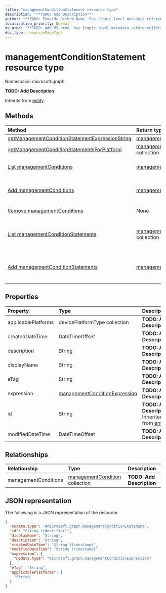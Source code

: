 ```yaml
---
title: "managementConditionStatement resource type"
description: "**TODO: Add Description**"
author: "**TODO: Provide Github Name. See [topic-level metadata reference](https://msgo.azurewebsites.net/add/document/guidelines/metadata.html#topic-level-metadata)**"
localization_priority: Normal
ms.prod: "**TODO: Add MS prod. See [topic-level metadata reference](https://msgo.azurewebsites.net/add/document/guidelines/metadata.html#topic-level-metadata)**"
doc_type: resourcePageType
---
```


# managementConditionStatement resource type


Namespace: microsoft.graph

**TODO: Add Description**


Inherits from [entity](../resources/entity.md).

## Methods
|Method|Return type|Description|
|:---|:---|:---|
|[getManagementConditionStatementExpressionString](../api/managementconditionstatement-getmanagementconditionstatementexpressionstring.md)|[managementConditionExpressionString](../resources/managementconditionexpressionstring.md)|**TODO: Add Description**|
|[getManagementConditionStatementsForPlatform](../api/managementconditionstatement-getmanagementconditionstatementsforplatform.md)|[managementConditionStatement](../resources/managementconditionstatement.md) collection|**TODO: Add Description**|
|[List managementConditions](../api/managementconditionstatement-list-managementconditions.md)|[managementCondition](../resources/managementcondition.md) collection|Get the managementConditions from the managementConditions navigation property.|
|[Add managementConditions](../api/managementconditionstatement-post-managementconditions.md)|[managementCondition](../resources/managementcondition.md)|Add managementConditions by posting to the managementConditions collection.|
|[Remove managementConditions](../api/managementconditionstatement-delete-managementconditions.md)|None|Remove a [managementCondition](../resources/managementcondition.md) object.|
|[List managementConditionStatements](../api/managementcondition-list-managementconditionstatements.md)|[managementConditionStatement](../resources/managementconditionstatement.md) collection|Get the managementConditionStatements from the managementConditionStatements navigation property.|
|[Add managementConditionStatements](../api/managementcondition-post-managementconditionstatements.md)|[managementConditionStatement](../resources/managementconditionstatement.md)|Add managementConditionStatements by posting to the managementConditionStatements collection.|

## Properties
|Property|Type|Description|
|:---|:---|:---|
|applicablePlatforms|devicePlatformType collection|**TODO: Add Description**|
|createdDateTime|DateTimeOffset|**TODO: Add Description**|
|description|String|**TODO: Add Description**|
|displayName|String|**TODO: Add Description**|
|eTag|String|**TODO: Add Description**|
|expression|[managementConditionExpression](../resources/managementconditionexpression.md)|**TODO: Add Description**|
|id|String|**TODO: Add Description** Inherited from [entity](../resources/entity.md)|
|modifiedDateTime|DateTimeOffset|**TODO: Add Description**|

## Relationships
|Relationship|Type|Description|
|:---|:---|:---|
|managementConditions|[managementCondition](../resources/managementcondition.md) collection|**TODO: Add Description**|

## JSON representation
The following is a JSON representation of the resource.
<!-- {
  "blockType": "resource",
  "keyProperty": "id",
  "@odata.type": "microsoft.graph.managementConditionStatement",
  "baseType": "microsoft.graph.entity",
  "openType": false
}
-->
``` json
{
  "@odata.type": "#microsoft.graph.managementConditionStatement",
  "id": "String (identifier)",
  "displayName": "String",
  "description": "String",
  "createdDateTime": "String (timestamp)",
  "modifiedDateTime": "String (timestamp)",
  "expression": {
    "@odata.type": "microsoft.graph.managementConditionExpression"
  },
  "eTag": "String",
  "applicablePlatforms": [
    "String"
  ]
}
```

